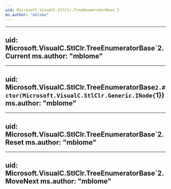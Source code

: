 ```yaml
---
uid: Microsoft.VisualC.StlClr.TreeEnumeratorBase`2
ms.author: "mblome"
---
```


---
uid: Microsoft.VisualC.StlClr.TreeEnumeratorBase`2.Current
ms.author: "mblome"
---

---
uid: Microsoft.VisualC.StlClr.TreeEnumeratorBase`2.#ctor(Microsoft.VisualC.StlClr.Generic.INode{`1})
ms.author: "mblome"
---

---
uid: Microsoft.VisualC.StlClr.TreeEnumeratorBase`2.Reset
ms.author: "mblome"
---

---
uid: Microsoft.VisualC.StlClr.TreeEnumeratorBase`2.MoveNext
ms.author: "mblome"
---
